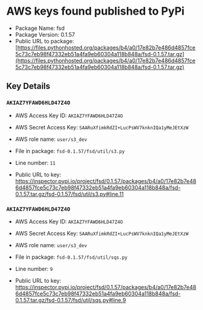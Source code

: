 # AWS keys found published to PyPi

* Package Name: fsd
* Package Version: 0.1.57
* Public URL to package: [https://files.pythonhosted.org/packages/b4/a0/17e82b7e486d4857fce5c73c7eb98f47332eb51a4fa9eb60304a118b848a/fsd-0.1.57.tar.gz](https://files.pythonhosted.org/packages/b4/a0/17e82b7e486d4857fce5c73c7eb98f47332eb51a4fa9eb60304a118b848a/fsd-0.1.57.tar.gz)

## Key Details

### `AKIAZ7YFAWD6HLD47Z4O`

* AWS Access Key ID: `AKIAZ7YFAWD6HLD47Z4O`
* AWS Secret Access Key: `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` 
* AWS role name: `user/s3_dev`
* File in package: `fsd-0.1.57/fsd/util/s3.py`
* Line number: `11`

* Public URL to key: https://inspector.pypi.io/project/fsd/0.1.57/packages/b4/a0/17e82b7e486d4857fce5c73c7eb98f47332eb51a4fa9eb60304a118b848a/fsd-0.1.57.tar.gz/fsd-0.1.57/fsd/util/s3.py#line.11



### `AKIAZ7YFAWD6HLD47Z4O`

* AWS Access Key ID: `AKIAZ7YFAWD6HLD47Z4O`
* AWS Secret Access Key: `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` 
* AWS role name: `user/s3_dev`
* File in package: `fsd-0.1.57/fsd/util/sqs.py`
* Line number: `9`

* Public URL to key: https://inspector.pypi.io/project/fsd/0.1.57/packages/b4/a0/17e82b7e486d4857fce5c73c7eb98f47332eb51a4fa9eb60304a118b848a/fsd-0.1.57.tar.gz/fsd-0.1.57/fsd/util/sqs.py#line.9


